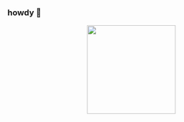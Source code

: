 ### howdy 👋

<div align="center">
  <a href="https://github.com/eric-oliveira23">
    <img height="180em" src="https://github-readme-stats.vercel.app/api/top-langs/?username=eric-oliveira23&layout=compact&langs_count=7&theme=dracula"/>
</div>
  

